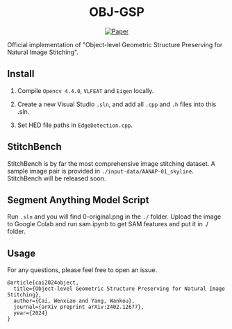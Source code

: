 <h1 align = "center">
  OBJ-GSP
</h1>

<p align="center">
    <a href="https://arxiv.org/abs/2402.12677">
        <img alt="Paper" src="http://img.shields.io/badge/Paper-arXiv%3A2406.13642-B31B1B.svg">
    </a>
</p>

Official implementation of "Object-level Geometric Structure Preserving for Natural Image Stitching".

## Install

1. Compile ```Opencv 4.4.0```, ```VLFEAT``` and ```Eigen``` locally.

2. Create a new Visual Studio ```.sln```, and add all ```.cpp``` and ```.h``` files into this .sln.

3. Set HED file paths in ```EdgeDetection.cpp```.

## StitchBench

StitchBench is by far the most comprehensive image stitching dataset.
A sample image pair is provided in ```./input-data/AANAP-01_skyline```. 
StitchBench will be released soon.

## Segment Anything Model Script
Run ```.sln``` and you will find 0-original.png in the ```./``` folder.
Upload the image to Google Colab and run sam.ipynb to get SAM features and put it in ./ folder.

## Usage
For any questions, please feel free to open an issue.
```
@article{cai2024object,
  title={Object-level Geometric Structure Preserving for Natural Image Stitching},
  author={Cai, Wenxiao and Yang, Wankou},
  journal={arXiv preprint arXiv:2402.12677},
  year={2024}
}
```
